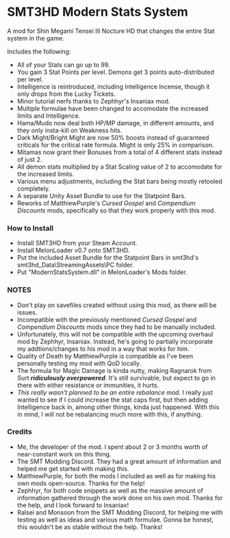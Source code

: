 # SMT3HD Modern Stats System
A mod for Shin Megami Tensei III Nocture HD that changes the entire Stat system in the game.

Includes the following:
- All of your Stats can go up to 99.
- You gain 3 Stat Points per level. Demons get 3 points auto-distributed per level.
- Intelligence is reintroduced, including Intelligence Incense, though it only drops from the Lucky Tickets.
- Minor tutorial nerfs thanks to Zephhyr's Insaniax mod.
- Multiple formulae have been changed to accomodate the increased limits and Intelligence.
- Hama/Mudo now deal both HP/MP damage, in different amounts, and they only insta-kill on Weakness hits.
- Dark Might/Bright Might are now 50% boosts instead of guaranteed criticals for the critical rate formula. Might is only 25% in comparison.
- Mitamas now grant their Bonuses from a total of 4 different stats instead of just 2.
- All demon stats multiplied by a Stat Scaling value of 2 to accomodate for the increased limits.
- Various menu adjustments, including the Stat bars being mostly retooled completely.
- A separate Unity Asset Bundle to use for the Statpoint Bars.
- Reworks of MatthiewPurple's *Cursed Gospel* and *Compendium Discounts* mods, specifically so that they work properly with this mod.

### How to Install
- Install SMT3HD from your Steam Account.
- Install MelonLoader v0.7 onto SMT3HD.
- Put the included Asset Bundle for the Statpoint Bars in smt3hd's smt3hd_Data\StreamingAssets\PC folder.
- Put "ModernStatsSystem.dll" in MelonLoader's Mods folder.

### NOTES
- Don't play on savefiles created without using this mod, as there will be issues.
- Incompatible with the previously mentioned *Cursed Gospel* and *Compendium Discounts* mods since they had to be manually included.
- Unfortunately, this will not be compatible with the upcoming overhaul mod by Zephhyr, Insaniax. Instead, he's going to partially incorporate my addtions/changes to his mod in a way that works for him.
- Quality of Death by MatthiewPurple is compatible as I've been personally testing my mod with QoD locally.
- The formula for Magic Damage is kinda nutty, making Ragnarok from Surt ***ridiculously overpowered***. It's still survivable, but expect to go in there with either resistance or immunities, it hurts.
- *This really wasn't planned to be an entire rebalance mod.* I really just wanted to see if I could increase the stat caps first, but then adding Intelligence back in, among other things, kinda just happened. With this in mind, I will not be rebalancing much more with this, if anything.

### Credits
- Me, the developer of the mod. I spent about 2 or 3 months worth of near-constant work on this thing.
- The SMT Modding Discord. They had a great amount of information and helped me get started with making this.
- MatthiewPurple, for both the mods I included as well as for making his own mods open-source. Thanks for the help!
- Zephhyr, for both code snippets as well as the massive amount of information gathered through the work done on his own mod. Thanks for the help, and I look forward to Insaniax!
- Ralsei and Monsoon from the SMT Modding Discord, for helping me with testing as well as ideas and various math formulae. Gonna be honest, this wouldn't be as stable without the help. Thanks!

